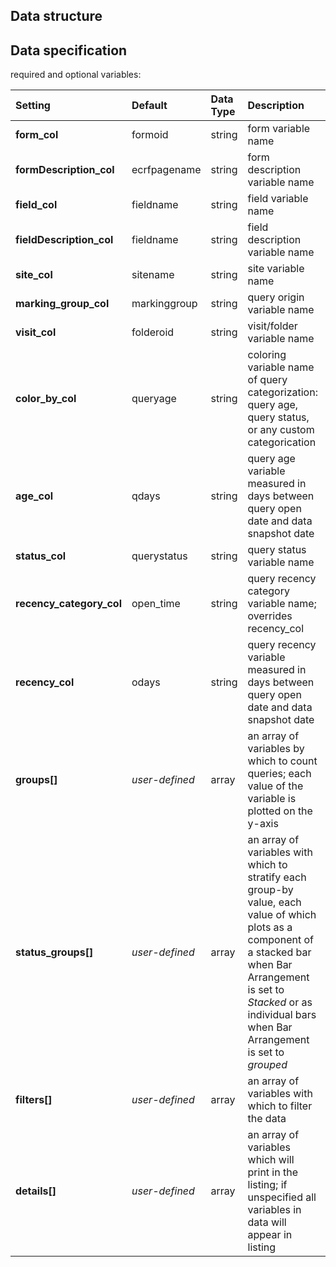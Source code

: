 

## Data structure


## Data specification
required and optional variables:

| Setting | Default | Data Type | Description | Required? |
|:--------|:--------|:----------|:------------|:---------:|
|**form_col**|formoid|string|form variable name|**Y**|
|**formDescription_col**|ecrfpagename|string|form description variable name|**Y**|
|**field_col**|fieldname|string|field variable name|**Y**|
|**fieldDescription_col**|fieldname|string|field description variable name||
|**site_col**|sitename|string|site variable name|**Y**|
|**marking_group_col**|markinggroup|string|query origin variable name|**Y**|
|**visit_col**|folderoid|string|visit/folder variable name|**Y**|
|**color_by_col**|queryage|string|coloring variable name of query categorization: query age, query status, or any custom categorication|**Y**|
|**age_col**|qdays|string|query age variable measured in days between query open date and data snapshot date|**Y**|
|**status_col**|querystatus|string|query status variable name|**Y**|
|**recency_category_col**|open_time|string|query recency category variable name; overrides recency_col||
|**recency_col**|odays|string|query recency variable measured in days between query open date and data snapshot date||
|**groups[]**|_user-defined_|array|an array of variables by which to count queries; each value of the variable is plotted on the y-axis||
|**status_groups[]**|_user-defined_|array|an array of variables with which to stratify each group-by value, each value of which plots as a component of a stacked bar when Bar Arrangement is set to _Stacked_ or as individual bars when Bar Arrangement is set to _grouped_||
|**filters[]**|_user-defined_|array|an array of variables with which to filter the data||
|**details[]**|_user-defined_|array|an array of variables which will print in the listing; if unspecified all variables in data will appear in listing||
